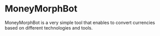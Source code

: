 # MoneyMorphBot
MoneyMorphBot is a very simple tool that enables to convert currencies based on different technologies and tools.

